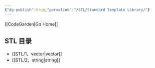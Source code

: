 ```yaml
---
{"dg-publish":true,"permalink":"/STL/Standard Template Library/"}
---
```


[[CodeGarden\|Go Home]]
## STL 目录
* [[STL/1、vector\|vector]]
* [[STL/2、string\|string]]